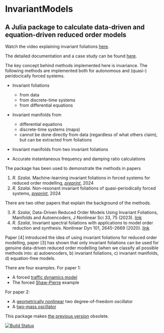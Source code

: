 # InvariantModels
## A Julia package to calculate data-driven and equation-driven reduced order models

Watch the video explaining invariant foliations [here](https://www.youtube.com/watch?v=LPGuMT13zMA).

The detailed documentation and a case study can be found [here](https://rs1909.github.io/InvariantModels/).

The key concept behind methods implemented here is invariance. The following methods are implemented both for autonomous and (quasi-) peridocically forced systems.

  * Invariant foliations

    + from data
    + from discrete-time systems
    + from differential equations
    
  * Invariant manifolds from
  
    + differential equations
    + discrete-time systems (maps)
    + cannot be done directly from data (regardless of what others claim), but can be extracted from foliations
    
  * Invariant manifolds from two invariant foliations
  
  * Accurate instantaneous frequency and damping ratio calculations

The package has been used to demonstrate the methods in papers

  1. *R. Szalai.* Machine-learning invariant foliations in forced systems for reduced order modelling, *[preprint](https://arxiv.org/abs/2403.14514)*, 2024 
  2. *R. Szalai.* Non-resonant invariant foliations of quasi-periodically forced systems, *[preprint](https://arxiv.org/abs/2403.14771)*, 2024

There are two other papers that explain the background of the methods.

  3. *R. Szalai*, Data-Driven Reduced Order Models Using Invariant Foliations, Manifolds and Autoencoders, J Nonlinear Sci 33, 75 (2023). [link](https://doi.org/10.1007/s00332-023-09932-y)
  4. *R. Szalai*, Invariant spectral foliations with applications to model order reduction and synthesis. Nonlinear Dyn 101, 2645–2669 (2020). [link](https://doi.org/10.1007/s11071-020-05891-1)
 
Paper [4] introduced the idea of using invariant foliations for reduced order modelling, paper [3] has shown that only invariant foliations can be used for genuine data-driven reduced order modelling (when we classify all possible methods into: a) autoencoders, b) invariant foliations, c) invariant manifolds, d) equation-free models.

There are four examples. For paper 1:

  * A forced [traffic dynamics model](examples/carfollow)
  * The forced [Shaw-Pierre](examples/carfollow) example

  For paper 2:

  * A [geometrically nonlinear](examples/onemass) two degree-of-freedom oscillator
  * A [two-mass oscillator](examples/onemass)

This package makes [the previous version](https://rs1909.github.io/FMA/) obsolete.

[![Build Status](https://github.com/rs1909/InvariantModels/actions/workflows/CI.yml/badge.svg?branch=main)](https://github.com/rs1909/InvariantModels.jl/actions/workflows/CI.yml?query=branch%3Amain)
